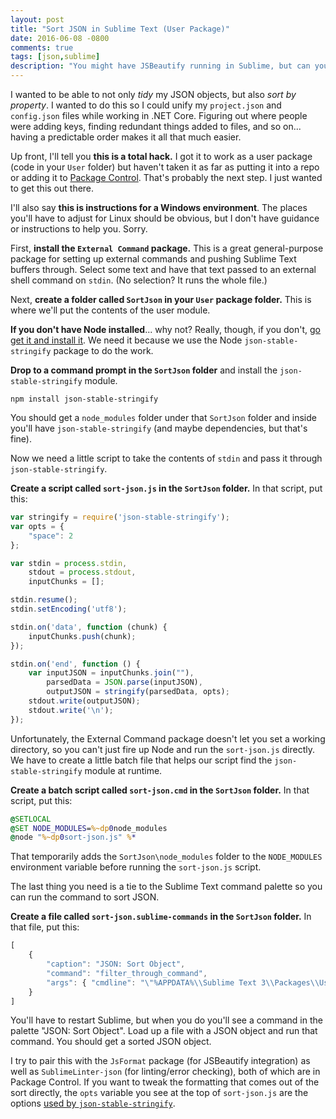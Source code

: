 ```yaml
---
layout: post
title: "Sort JSON in Sublime Text (User Package)"
date: 2016-06-08 -0800
comments: true
tags: [json,sublime]
description: "You might have JSBeautify running in Sublime, but can you sort your JSON objects? Now you can."
---
```

I wanted to be able to not only _tidy_ my JSON objects, but also _sort by property_. I wanted to do this so I could unify my `project.json` and `config.json` files while working in .NET Core. Figuring out where people were adding keys, finding redundant things added to files, and so on... having a predictable order makes it all that much easier.

Up front, I'll tell you **this is a total hack.** I got it to work as a user package (code in your `User` folder) but haven't taken it as far as putting it into a repo or adding it to [Package Control](https://packagecontrol.io/). That's probably the next step. I just wanted to get this out there.

I'll also say **this is instructions for a Windows environment**. The places you'll have to adjust for Linux should be obvious, but I don't have guidance or instructions to help you. Sorry.

First, **install the `External Command` package.** This is a great general-purpose package for setting up external commands and pushing Sublime Text buffers through. Select some text and have that text passed to an external shell command on `stdin`. (No selection? It runs the whole file.)

Next, **create a folder called `SortJson` in your `User` package folder.** This is where we'll put the contents of the user module.

**If you don't have Node installed**... why not? Really, though, if you don't, [go get it and install it](https://nodejs.org/). We need it because we use the Node `json-stable-stringify` package to do the work.

**Drop to a command prompt in the `SortJson` folder** and install the `json-stable-stringify` module.

```
npm install json-stable-stringify
```

You should get a `node_modules` folder under that `SortJson` folder and inside you'll have `json-stable-stringify` (and maybe dependencies, but that's fine).

Now we need a little script to take the contents of `stdin` and pass it through `json-stable-stringify`.

**Create a script called `sort-json.js` in the `SortJson` folder.** In that script, put this:

```js
var stringify = require('json-stable-stringify');
var opts = {
    "space": 2
};

var stdin = process.stdin,
    stdout = process.stdout,
    inputChunks = [];

stdin.resume();
stdin.setEncoding('utf8');

stdin.on('data', function (chunk) {
    inputChunks.push(chunk);
});

stdin.on('end', function () {
    var inputJSON = inputChunks.join(""),
        parsedData = JSON.parse(inputJSON),
        outputJSON = stringify(parsedData, opts);
    stdout.write(outputJSON);
    stdout.write('\n');
});
```

Unfortunately, the External Command package doesn't let you set a working directory, so you can't just fire up Node and run the `sort-json.js` directly. We have to create a little batch file that helps our script find the `json-stable-stringify` module at runtime.

**Create a batch script called `sort-json.cmd` in the `SortJson` folder.** In that script, put this:

```bat
@SETLOCAL
@SET NODE_MODULES=%~dp0node_modules
@node "%~dp0sort-json.js" %*
```

That temporarily adds the `SortJson\node_modules` folder to the `NODE_MODULES` environment variable before running the `sort-json.js` script.

The last thing you need is a tie to the Sublime Text command palette so you can run the command to sort JSON.

**Create a file called `sort-json.sublime-commands` in the `SortJson` folder.** In that file, put this:

```js
[
    {
        "caption": "JSON: Sort Object",
        "command": "filter_through_command",
        "args": { "cmdline": "\"%APPDATA%\\Sublime Text 3\\Packages\\User\\SortJson\\sort-json.cmd\"" }
    }
]
```

You'll have to restart Sublime, but when you do you'll see a command in the palette "JSON: Sort Object". Load up a file with a JSON object and run that command. You should get a sorted JSON object.

I try to pair this with the `JsFormat` package (for JSBeautify integration) as well as `SublimeLinter-json` (for linting/error checking), both of which are in Package Control. If you want to tweak the formatting that comes out of the sort directly, the `opts` variable you see at the top of `sort-json.js` are the options [used by `json-stable-stringify`](https://github.com/substack/json-stable-stringify).